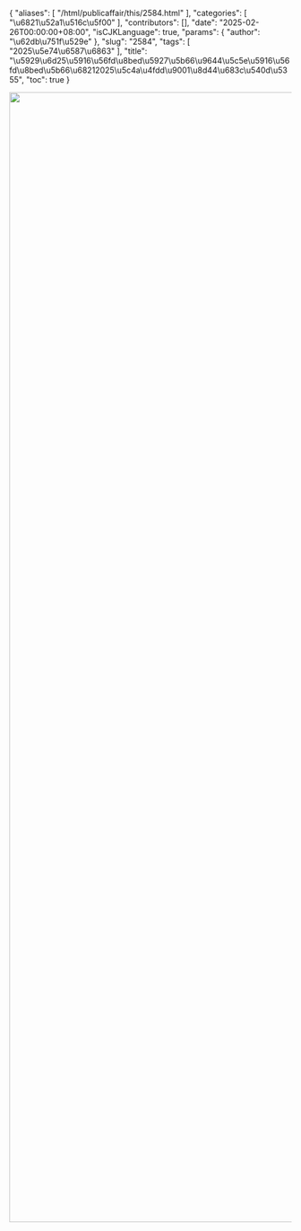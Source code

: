 {
    "aliases": [
        "/html/publicaffair/this/2584.html"
    ],
    "categories": [
        "\u6821\u52a1\u516c\u5f00"
    ],
    "contributors": [],
    "date": "2025-02-26T00:00:00+08:00",
    "isCJKLanguage": true,
    "params": {
        "author": "\u62db\u751f\u529e"
    },
    "slug": "2584",
    "tags": [
        "2025\u5e74\u6587\u6863"
    ],
    "title": "\u5929\u6d25\u5916\u56fd\u8bed\u5927\u5b66\u9644\u5c5e\u5916\u56fd\u8bed\u5b66\u68212025\u5c4a\u4fdd\u9001\u8d44\u683c\u540d\u5355",
    "toc": true
}


<img
    src="https://cdn.tfls.online/mirror/full/3f7a8875293778557c4309ab1add2e8887974ed0.jpg"
    style="display:block;margin-left:auto;margin-right:auto;"
    decoding="async"
    fetchpriority="auto"
    loading="lazy"
    height="2015"
    width="516"
/>
